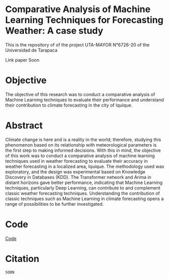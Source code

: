 # Comparative Analysis of Machine Learning Techniques for Forecasting Weather: A case study

This is the repository of of the project UTA-MAYOR N°6726-20 of the Universidad de Tarapaca

Link paper Soon

# Objective 
The objective of this research was to conduct a comparative analysis of Machine Learning techniques to evaluate their performance and understand their contribution to climate forecasting in the city of Iquique.

# Abstract
Climate change is here and is a reality in the world; therefore, studying this phenomenon based on its relationship with meteorological parameters is the first step to making informed decisions. With this in mind, the objective of this work was to conduct a comparative analysis of machine learning techniques used in weather forecasting to evaluate their accuracy in weather forecasting in a localized area, Iquique. The methodology used was exploratory, and the design was experimental based on Knowledge Discovery in Databases (KDD). The Transformer network and Arima in distant horizons gave better performance, indicating that Machine Learning techniques, particularly Deep Learning, can contribute to and complement classic weather forecasting techniques. Understanding the contribution of classic techniques such as Machine Learning in climate forecasting opens a range of possibilities to be further investigated.

# Code

[Code](https://github.com/jdiazram/clima-uta/blob/main/UTA_Weather_Code.ipynb)


# Citation
```
SOON
```

